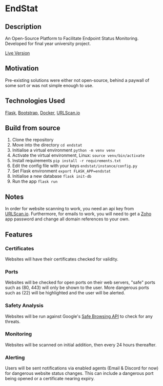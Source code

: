 # EndStat
## Description
An Open-Source Platform to Facilitate Endpoint Status Monitoring.
Developed for final year university project.

[Live Version](https://endstat.app.mickit.net)

## Motivation
Pre-existing solutions were either not open-source, behind a paywall of some sort or was not simple enough to use.

## Technologies Used
[Flask](https://flask.palletsprojects.com),
[Bootstrap](https://getbootstrap.com),
[Docker](https://www.docker.com),
[URLScan.io](https://urlscan.io/docs/api/)

## Build from source
1. Clone the repository
2. Move into the directory `cd endstat`
3. Initialise a virtual environment `python -m venv venv`
4. Activate the virtual environment, Linux: `source venv/bin/activate`
5. Install requirements `pip install -r requirements.txt`
6. Edit the config file with your keys `endstat/instance/config.py`
7. Set Flask environment `export FLASK_APP=endstat`
8. Initialise a new database `flask init-db`
9. Run the app `flask run`

## Notes
In order for website scanning to work, you need an api key from [URLScan.io](https://urlscan.io/docs/api).
Furthermore, for emails to work, you will need to get a [Zoho](https://www.zoho.com) app password and change all domain references to your own.

## Features
### Certificates
Websites will have their certificates checked for validity.

### Ports
Websites will be checked for open ports on their web servers, "safe" ports such as (80, 443) will only be shown to the user. More dangerous ports such as (22) will be highlighted and the user will be alerted.

### Safety Analysis
Websites will be run against Google's [Safe Browsing API](https://developers.google.com/safe-browsing) to check for any threats.

### Monitoring
Websites will be scanned on initial addition, then every 24 hours thereafter.

### Alerting
Users will be sent notifications via enabled agents (Email & Discord for now) for dangerous website status changes. This can include a dangerous port being opened or a certificate nearing expiry.
